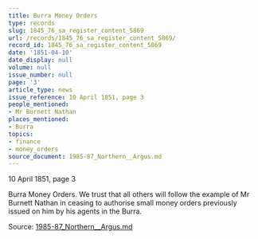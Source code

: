 ```yaml
---
title: Burra Money Orders
type: records
slug: 1845_76_sa_register_content_5869
url: /records/1845_76_sa_register_content_5869/
record_id: 1845_76_sa_register_content_5869
date: '1851-04-10'
date_display: null
volume: null
issue_number: null
page: '3'
article_type: news
issue_reference: 10 April 1851, page 3
people_mentioned:
- Mr Burnett Nathan
places_mentioned:
- Burra
topics:
- finance
- money_orders
source_document: 1985-87_Northern__Argus.md
---
```


10 April 1851, page 3

Burra Money Orders.  We trust that all others will follow the example of Mr Burnett Nathan in ceasing to authorise small money orders previously issued on him by his agents in the Burra.

Source: [1985-87_Northern__Argus.md](/downloads/markdown/1985-87_Northern__Argus.md)
